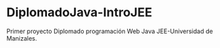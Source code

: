 # DiplomadoJava-IntroJEE
Primer proyecto Diplomado programación Web Java JEE-Universidad de Manizales.
